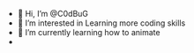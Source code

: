 - 👋 Hi, I’m @C0dBuG
- 👀 I’m interested in Learning more coding skills
- 🌱 I’m currently learning how to animate
- 


<!---
C0dBuG/C0dBuG is a ✨ special ✨ repository because its `README.md` (this file) appears on your GitHub profile.
You can click the Preview link to take a look at your changes.
--->
